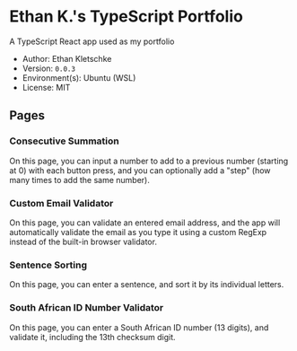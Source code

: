 # Ethan K.'s TypeScript Portfolio

A TypeScript React app used as my portfolio

- Author: Ethan Kletschke
- Version: `0.0.3`
- Environment(s): Ubuntu (WSL)
- License: MIT

## Pages

### Consecutive Summation

On this page, you can input a number to add to a previous number (starting at 0)
with each button press, and you can optionally add a "step" (how many times
to add the same number).

### Custom Email Validator

On this page, you can validate an entered email address, and the app will automatically
validate the email as you type it using a custom RegExp instead of the built-in browser
validator.

### Sentence Sorting

On this page, you can enter a sentence, and sort it by its individual letters.

### South African ID Number Validator

On this page, you can enter a South African ID number (13 digits), and
validate it, including the 13th checksum digit.
